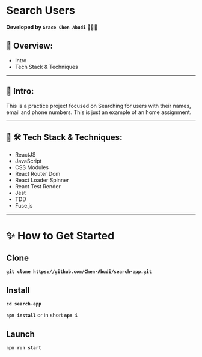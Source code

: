 # Search Users

**Developed by `Grace Chen Abudi`** 👩🏽‍💻

## 📣 Overview:

- Intro
- Tech Stack & Techniques

---

## 🔎 Intro:

This is a practice project focused on Searching for users with their names, email and phone numbers.
This is just an example of an home assignment.

---

## 🧰 🛠️ Tech Stack & Techniques:

- ReactJS
- JavaScript
- CSS Modules
- React Router Dom
- React Loader Spinner
- React Test Render
- Jest
- TDD
- Fuse.js

---

# ✨ How to Get Started

## Clone

**`git clone https://github.com/Chen-Abudi/search-app.git`**

## Install

**`cd search-app`**

**`npm install`** or in short **`npm i`**

## Launch

**`npm run start`**

